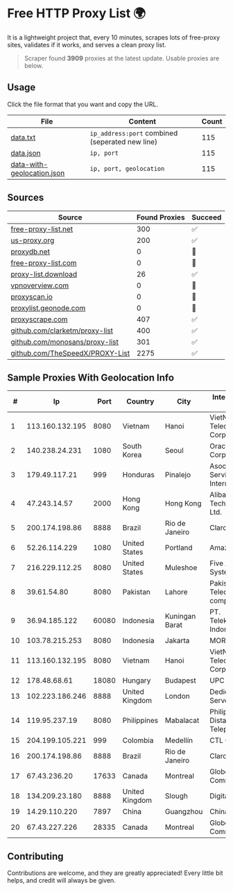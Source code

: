 
# Free HTTP Proxy List 🌍

It is a lightweight project that, every 10 minutes, scrapes lots of free-proxy sites, validates if it works, and serves a clean proxy list.


> Scraper found **3909** proxies at the latest update. Usable proxies are below.

## Usage

Click the file format that you want and copy the URL.


|File|Content|Count|
|----|-------|-----|
|[data.txt](https://raw.githubusercontent.com/themiralay/Proxy-List-World/master/data.txt)|`ip_address:port` combined (seperated new line)|115|
|[data.json](https://raw.githubusercontent.com/themiralay/Proxy-List-World/master/data.json)|`ip, port`|115|
|[data-with-geolocation.json](https://raw.githubusercontent.com/themiralay/Proxy-List-World/master/data-with-geolocation.json)|`ip, port, geolocation`|115|

## Sources

|Source|Found Proxies|Succeed|
|------|-------------|-------|
|[free-proxy-list.net](https://free-proxy-list.net)|300|✅|
|[us-proxy.org](https://www.us-proxy.org)|200|✅|
|[proxydb.net](http://proxydb.net)|0|🚫|
|[free-proxy-list.com](https://free-proxy-list.com/?page=&port=&type%5B%5D=http&type%5B%5D=https&up_time=0&search=Search)|0|🚫|
|[proxy-list.download](https://www.proxy-list.download/HTTP)|26|✅|
|[vpnoverview.com](https://vpnoverview.com/privacy/anonymous-browsing/free-proxy-servers)|0|🚫|
|[proxyscan.io](https://www.proxyscan.io)|0|🚫|
|[proxylist.geonode.com](https://proxylist.geonode.com/api/proxy-list?limit=300&page=1&sort_by=lastChecked&sort_type=desc&protocols=http,https)|0|🚫|
|[proxyscrape.com](https://api.proxyscrape.com/v2/?request=displayproxies&protocol=http&timeout=10000&country=all&ssl=all&anonymity=all)|407|✅|
|[github.com/clarketm/proxy-list](https://raw.githubusercontent.com/clarketm/proxy-list/master/proxy-list-raw.txt)|400|✅|
|[github.com/monosans/proxy-list](https://raw.githubusercontent.com/monosans/proxy-list/main/proxies/http.txt)|301|✅|
|[github.com/TheSpeedX/PROXY-List](https://raw.githubusercontent.com/TheSpeedX/PROXY-List/master/http.txt)|2275|✅|


## Sample Proxies With Geolocation Info

|#|Ip|Port|Country|City|Internet Service Provider|
|-|--|----|-------|----|-------------------------|
|1|113.160.132.195|8080|Vietnam|Hanoi|VietNam Post and Telecom Corporation|
|2|140.238.24.231|1080|South Korea|Seoul|Oracle Corporation|
|3|179.49.117.21|999|Honduras|Pinalejo|Asociacion De Servicio De Internet S. De RL.|
|4|47.243.14.57|2000|Hong Kong|Hong Kong|Alibaba (US) Technology Co., Ltd.|
|5|200.174.198.86|8888|Brazil|Rio de Janeiro|Claro S.A|
|6|52.26.114.229|1080|United States|Portland|Amazon.com, Inc.|
|7|216.229.112.25|8080|United States|Muleshoe|Five Area Systems, LLC|
|8|39.61.54.80|8080|Pakistan|Lahore|Pakistan Telecommuication company limited|
|9|36.94.185.122|60080|Indonesia|Kuningan Barat|PT. Telekomunikasi Indonesia|
|10|103.78.215.253|8080|Indonesia|Jakarta|MORATELINDO|
|11|113.160.132.195|8080|Vietnam|Hanoi|VietNam Post and Telecom Corporation|
|12|178.48.68.61|18080|Hungary|Budapest|UPC|
|13|102.223.186.246|8888|United Kingdom|London|Dedicated Servers|
|14|119.95.237.19|8080|Philippines|Mabalacat|Philippine Long Distance Telephone Co.|
|15|204.199.105.221|999|Colombia|Medellín|CTL Colombia|
|16|200.174.198.86|8888|Brazil|Rio de Janeiro|Claro S.A|
|17|67.43.236.20|17633|Canada|Montreal|GloboTech Communications|
|18|134.209.23.180|8888|United Kingdom|Slough|DigitalOcean, LLC|
|19|14.29.110.220|7897|China|Guangzhou|Chinanet|
|20|67.43.227.226|28335|Canada|Montreal|GloboTech Communications|



## Contributing

Contributions are welcome, and they are greatly appreciated! Every
little bit helps, and credit will always be given.

